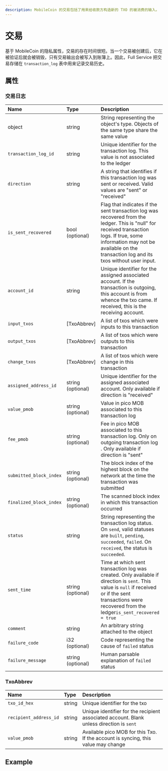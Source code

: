 ```yaml
---
description: MobileCoin 的交易包括了用来给收款方构造新的 TXO 的被消费的输入。
---
```


# 交易

基于 MobileCoin 的隐私属性，交易的存在时间很短。当一个交易被创建后，它在被验证后就会被销毁，只有交易输出会被写入到账簿上。因此，Full Service 把交易存储在 `transaction_log` 表中用来记录交易历史。

## 属性

### 交易日志

| Name | Type | Description |
| :--- | :--- | :--- |
| object | string | String representing the object's type. Objects of the same type share the same value |
| `transaction_log_id` | string | Unique identifier for the transaction log. This value is not associated to the ledger |
| `direction` | string | A string that identifies if this transaction log was sent or received. Valid values are "sent" or "received" |
| `is_sent_recovered` | bool \(optional\) | Flag that indicates if the sent transaction log was recovered from the ledger. This is "null" for received transaction logs. If true, some information may not be available on the transaction log and its txos without user input. |
| `account_id` | string | Unique identifier for the assigned associated account. If the transaction is outgoing, this account is from whence the txo came. If received, this is the receiving account. |
| `input_txos` | \[TxoAbbrev\] | A list of txos which were inputs to this transaction |
| `output_txos` | \[TxoAbbrev\] | A list of txos which were outputs to this transaction |
| `change_txos` | \[TxoAbbrev\] | A list of txos which were change in this transaction |
| `assigned_address_id` | string \(optional\) | Unique identifier for the assigned associated account. Only available if direction is "received" |
| `value_pmob` | string \(optional\) | Value in pico MOB associated to this transaction log |
| `fee_pmob` | string \(optional\) | Fee in pico MOB associated to this transaction log. Only on outgoing transaction log . Only available if direction is "sent" |
| `submitted_block_index` | string \(optional\) | The block index of the highest block on the network at the time the transaction was submitted |
| `finalized_block_index` | string \(optional\) | The scanned block index in which this transaction occurred |
| `status` | string | String representing the transaction log status. On `send`, valid statuses are `built`, `pending`, `succeeded`, `failed`. On `received`, the status is `succeeded`. |
| `sent_time` | string \(optional\) | Time at which sent transaction log was created. Only available if direction is `sent`. This value is `null` if received or if the sent transactions were recovered from the ledger`is_sent_recovered = true` |
| `comment` | string | An arbitrary string attached to the object |
| `failure_code` | i32 \(optional\) | Code representing the cause of `failed` status |
| `failure_message` | string \(optional\) | Human parsable explanation of `failed` status |

### TxoAbbrev

| Name | Type | Description |
| :--- | :--- | :--- |
| `txo_id_hex` | string | Unique identifier for the txo |
| `recipient_address_id` | string | Unique identifier for the recipient associated account. Blank unless direction is `sent` |
| `value_pmob` | string | Available pico MOB for this Txo. If the account is syncing, this value may change |

## Example

